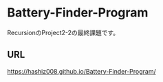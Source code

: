 # Battery-Finder-Program
RecursionのProject2-2の最終課題です。
## URL
https://hashiz008.github.io/Battery-Finder-Program/
